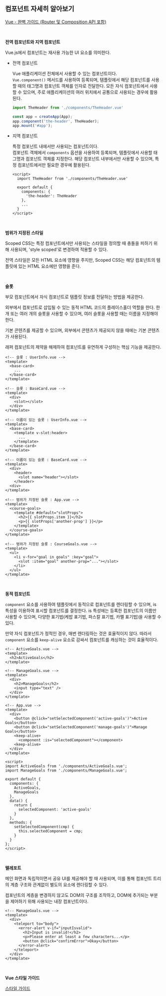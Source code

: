 ## 컴포넌트 자세히 알아보기

[Vue - 완벽 가이드 (Router 및 Composition API 포함)](https://www.udemy.com/course/vue-router-composition-api/?couponCode=ST12MT030524)

<br/>

**전역 컴포넌트와 지역 컴포넌트**

Vue.js에서 컴포넌트는 재사용 가능한 UI 요소를 의미한다.

- 전역 컴포넌트
  
  Vue 애플리케이션 전체에서 사용할 수 있는 컴포넌트이다.<br/>
  `Vue.component()` 메서드를 사용하여 등록되며, 템플릿에서 해당 컴포넌트를 사용할 때의 태그명과 컴포넌트 객체를 인자로 전달한다. 모든 자식 컴포넌트에서 사용할 수 있으며, 주로 애플리케이션의 여러 위치에서 공통으로 사용되는 경우에 활용된다.

  ```javascript
  import TheHeader from './components/TheHeader.vue'

  const app = createApp(App);
  app.component('the-header', TheHeader);
  app.mount('#app');
  ```
 
- 지역 컴포넌트
  
  특정 컴포넌트 내에서만 사용되는 컴포넌트이다. <br/>
  컴포넌트 객체에서 `components` 옵션을 사용하여 등록되며, 템플릿에서 사용할 태그명과 컴포넌트 객체를 지정한다. 해당 컴포넌트 내부에서만 사용할 수 있으며, 특정 컴포넌트에서만 필요한 경우에 활용된다.

  ```vue
  <script>
    import TheHeader from './components/TheHeader.vue'
    
    export default {
      components: {
        'the-header': TheHeader
      },
      ...
    }
  </script>
  ```

<br/>

**범위가 지정된 스타일**

Scoped CSS는 특정 컴포넌트에서만 사용되는 스타일을 정의할 때 충돌을 피하기 위해 사용되며, 'style scoped'로 변경하여 적용할 수 있다.

전역 스타일은 모든 HTML 요소에 영향을 주지만, Scoped CSS는 해당 컴포넌트의 템플릿에 있는 HTML 요소에만 영향을 준다.

<br/>

**슬롯**

부모 컴포넌트에서 자식 컴포넌트로 템플릿 정보를 전달하는 방법을 제공한다.

외부에서 컴포넌트로 삽입될 수 있는 동적 HTML 코드의 플레이스홀더 역할을 한다. 한 개 또는 여러 개의 슬롯을 사용할 수 있으며, 여러 슬롯을 사용할 때는 이름을 지정해야 한다.

기본 콘텐츠를 제공할 수 있으며, 외부에서 콘텐츠가 제공되지 않을 때에는 기본 콘텐츠가 사용된다.

래퍼 컴포넌트의 제약을 해제하여 컴포넌트를 유연하게 구성하는 핵심 기능을 제공한다.

```vue
<!-- 슬롯 : UserInfo.vue --> 
<template>
  <base-card>
    ...
  </base-card>
</template>
```

```vue
<!-- 슬롯 : BaseCard.vue -->
<template>
  <div>
    <slot></slot>
  </div>
</template>
```

```vue
<!-- 이름이 있는 슬롯 : UserInfo.vue --> 
<template>
  <base-card>
    <template v-slot:header>
      ...
    </template>
  </base-card>
</template>
```

```vue
<!-- 이름이 있는 슬롯 : BaseCard.vue -->
<template>
  <div>
    <header>
      <slot name="header"></slot>
    </header>
  <div>
</template>
```

```vue
<!-- 범위가 지정된 슬롯 : App.vue --> 
<template>
  <course-goals>
    <template #default="slotProps">
      <h2>{{ slotProps.item }}</h2>
      <p>{{ slotProps['another-prop'] }}</p>
    </template>
  </course-goals>
</template>
```

```vue
<!-- 범위가 지정된 슬롯 : CourseGoals.vue -->
<template>
  <ul>
    <li v-for="goal in goals" :key="goal">
      <slot :item="goal" another-prop="..."></slot>
    </li>
  </ul>
</template>
```

<br/>

**동적 컴포넌트**

`component` 요소를 사용하여 템플릿에서 동적으로 컴포넌트를 렌더링할 수 있으며, is 특성을 이용하여 표시할 컴포넌트를 결정한다. is 특성에는 등록한 컴포넌트의 이름만 사용할 수 있으며, 다양한 표기법(케밥 표기법, 파스칼 표기법, 카멜 표기법)을 사용할 수 있다.

만약 자식 컴포넌트가 정적인 경우, 매번 렌더링하는 것은 효율적이지 않다. 따라서 `component` 요소를 `keep-alive` 요소로 감싸서 컴포넌트를 캐싱하는 것이 효율적이다.

```vue
<!-- ActiveGoals.vue -->
<template>
  <h2>ActiveGoals</h2>
</template>
```

```vue
<!-- ManageGoals.vue -->
<template>
  <div>
    <h2>ManageGoals</h2>
    <input type="text" />
  </div>
</template>
```

```vue
<!-- App.vue -->
<template>
  <div>
    <button @click="setSelectedComponent('active-goals')">Active Goals</button>
    <button @click="setSelectedComponent('manage-goals')">Manage Goals</button>
    <keep-alive>
      <component :is="selectedComponent"></component>
    <keep-alive>
  </div>
</template>

<script>
import ActiveGoals from './components/ActiveGoals.vue';
import ManageGoals from './components/ManageGoals.vue';

export default {
  components: {
    ActiveGoals,
    ManageGoals
  },
  data() {
    return {
      selectedComponent: 'active-goals'
    }
  },
  methods: {
    setSelectedComponent(cmp) {
      this.selectedComponent = cmp;
    }
  }
};
</script>
```

<br/>

**텔레포트**

메인 화면과 독립적이면서 공유 UI를 제공해야 할 때 사용되며, 이를 통해 컴포넌트 트리의 계층 구조와 관계없이 별도의 요소에 렌더링할 수 있다.

컴포넌트의 계층을 변경하지 않고도 DOM의 구조를 조작하고, DOM에 추가되는 부분을 제어하기 위해 사용되는 내장 컴포넌트이다.

```vue
<!-- ManageGoals.vue -->
<template>
  <div>
    <teleport to="body">
      <error-alert v-if="inputIsvalid">
        <h2>Input is invalid!</h2>
        <p>Please enter at least a few characters...</p>
        <button @click="confirmError">Okay</button>
      </error-alert>
    </teleport>
  </div>
</template>
```

<br/>

**Vue 스타일 가이드**

[스타일 가이드](https://vuejs.org/style-guide/)
